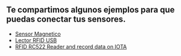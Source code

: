 ## Te compartimos algunos ejemplos para que puedas conectar tus sensores.
* [Sensor Magnetico](https://www.alexisabarca.com/2016/01/usar-un-sensor-de-puerta-magnetico-en-un-raspberry-pi/)
* [Lector RFID USB](https://tutorial.cytron.io/2019/07/25/create-a-simple-gui-for-usb-rfid-reader-em4100-using-raspberry-pi/)
* [RFID RC522 Reader and record data on IOTA](https://medium.com/coinmonks/for-beginners-how-to-set-up-a-raspberry-pi-rfid-rc522-reader-and-record-data-on-iota-865f67843a2d)
